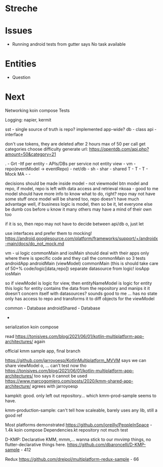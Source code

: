 # Streche


# Issues
- Running android tests from gutter says No task available


# Entities
- Question

# Next
Networking
koin
compose
Tests

Logging: napier, kermit


sst - single source of truth is repo? implemented app-wide?
db - class
api - interface


don't use tokens, they are deleted after 2 hours
max of 50 per call
get categories
choose difficulty
generate url: https://opentdb.com/api.php?amount=50&category=21









.
     - Grt  -Itf per entity - APIs/DBs per service not entity
view - vm - repo(eventModel -> eventRepo) - net/db
     - sh - shar - shared
T    - T  - T    - Mock
MA   -    - 

decisions should be made inside model - not viewmodel
btn model and repo, if model, repo is left with data access and retrieval nkoaa - good to me
model should have more info to know what to do, right? repo may not have some stuff
once model will be shared too, repo doesn't have much advantage
well, if business logic is model, then so be it, let everyone else be dumb
cos before u know it many others may have a mind of their own too

if it is so, then repo may not have to decide between api/db o, just let

use interfaces and prefer them to mocking! https://android.googlesource.com/platform/frameworks/support/+/androidx-main/docs/do_not_mock.md


vm - ui logic
commonMain and iosMain should deal with their apps only where there is specific code
and they call the commonMain
so 3 tests
androidApp
androidMain (viewModel)
commonMain (this is should take care of 50+% code/logic[data,repo<business-logic>]) separate datasource from logic!
iosApp
iosMain


so if viewModel is logic for view, then entityNameModel is logic for entity
this logic for entity contains the data from the repository and manips it
it doesn't concern itself with datasources? sounds good to me ...
has no state
only has access to repo and transforms it to diff objects for the viewModel


common - Database
androidShared - Database 


+
serialization
koin
compose

read https://tonisives.com/blog/2021/06/01/kotlin-multiplatform-app-architectures/ again

official kmm sample app, final branch

https://github.com/jarroyoesp/KotlinMultiplatform_MVVM says we can share viewModel o, ... can't test now tho
https://tonisives.com/blog/2021/06/01/kotlin-multiplatform-app-architectures/ too says it cannot be used
https://www.marcogomiero.com/posts/2020/kmm-shared-app-architecture/ agrees with jarroyoesp

kampkit: good. only left out repository... which kmm-prod-sample seems to have.

kmm-production-sample: can't tell how scaleable, barely uses any lib, still a good ref

Most platforms demonstrated
https://github.com/joreilly/PeopleInSpace - 1.4k
koin
compose
Dependencies.kt
repository
not much test

D-KMP: Declarative KMM, mmm,... wanna stick to our mvvimp things, no flutter-declarative things here.
https://github.com/dbaroncelli/D-KMP-sample - 412

Redux
https://github.com/dreipol/multiplatform-redux-sample - 66


